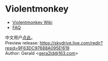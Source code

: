 Violentmonkey
=============

* [Violentmonkey Wiki](Violentmonkey/wiki)
* [FAQ](Violentmonkey/wiki/FAQ)

中文用户[点此](http://gera2ld.blog.163.com/blog/static/18801729620121115114240912/)。  
Preview release: <https://skydrive.live.com/redir?resid=9F63DC97688A095E!619>  
Author: Gerald &lt;<gera2ld@163.com>&gt;
